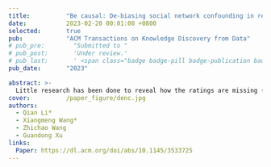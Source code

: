 ```yaml
---
title:          "Be causal: De-biasing social network confounding in recommendation"
date:           2023-02-20 00:01:00 +0800
selected:       true
pub:            "ACM Transactions on Knowledge Discovery from Data"
# pub_pre:        "Submitted to "
# pub_post:       'Under review.'
# pub_last:       ' <span class="badge badge-pill badge-publication badge-success">Spotlight</span>'
pub_date:       "2023"

abstract: >-
  Little research has been done to reveal how the ratings are missing (Missing-Not-At-Random problem) from a causal perspective. To bridge the gap, we propose an unbiased and robust method called DENC (De-Bias Network Confounding in Recommendation), inspired by confounder analysis in causal inference.
cover:          /paper_figure/denc.jpg
authors:
  - Qian Li*
  - Xiangmeng Wang*
  - Zhichao Wang
  - Guandong Xu
links:
  Paper: https://dl.acm.org/doi/abs/10.1145/3533725
---
```

